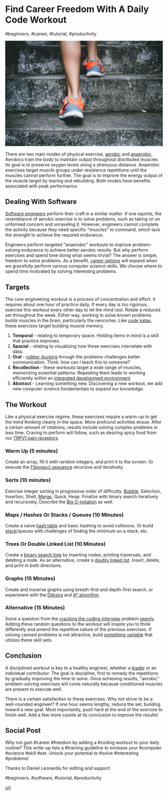 # Find Career Freedom With A Daily Code Workout
#beginners, #career, #tutorial, #productivity

![Photo by Bruno Nascimento on Unsplash](images/61-01.jpeg)

There are two main modes of physical exercise, [aerobic](https://en.wikipedia.org/wiki/Aerobic_exercise) and [anaerobic](https://en.wikipedia.org/wiki/Anaerobic_exercise). Aerobics train the body to maintain output throughout distributed muscles. Its goal is to preserve oxygen levels along a strenuous distance. Anaerobic exercises target muscle groups under resistance repetitions until the muscles cannot perform further. The goal is to improve the energy output of the muscle target by tearing and rebuilding. Both modes have benefits associated with peak performance.

## Dealing With Software

[Software engineers](https://dev.to/solidi/what-is-a-software-engineer-anyway-3fb2) perform their craft in a similar matter. If one squints, the resemblance of aerobic exercise is to solve problems, such as taking on an unformed concern and unraveling it. However,  engineers cannot complete the activity because they need specific "muscles" to command, which lack the strength to achieve the required endurance.

Engineers perform targeted "anaerobic" workouts to improve problem-solving endurance to achieve better aerobic results. But why perform exercises and spend time doing what seems trivial? The answer is simple, freedom to solve problems. As a benefit, [career options](https://levelup.gitconnected.com/interview-well-for-your-next-incredible-engineering-role-a5513e6596ae?sk=fd06c4775ff3e9d912be078e6854c64f) will expand when we gracefully perform various computer science skills. We choose where to spend time motivated by solving interesting problems.

## Targets

The core engineering workout is a process of concentration and effort. It requires about one hour of practice daily. If every day is too rigorous, exercise this workout every other day to let the mind rest. Rotate a reduced set throughout the week. Either way, working to solve known problems builds muscles in the brain, particularly the neocortex. Like [code katas](http://codekata.com/), these exercises target building muscle memory.

1. **Temporal** - relating to temporary space. Holding items in mind is a skill that practice improves.
1. **Spacial** - relating to visualizing how these exercises interrelate with data.
1. **Oral** - [rubber ducking](https://en.wikipedia.org/wiki/Rubber_duck_debugging) through the problems challenges better communication. Think: how can I teach this to someone?
1. **Recollection** - these workouts target a wide range of muscles, memorizing essential patterns. Repeating them leads to working efficiently within an [integrated development environment](http://integrated%20development%20environment/).
1. **Abstract** - Learning something new. Discovering a new workout, we add new computer science fundamentals to expand our knowledge.

## The Workout

Like a physical exercise regime, these exercises require a warm-up to get the mind thinking clearly in the space. More profound activities ensue. After a certain amount of rotations, results include solving complex problems in less time. Craving to perform will follow, such as desiring spicy food from our [TRPV1 pain receptors](https://www.businessinsider.com/eating-spicy-food-capsaicin-hot-pepper-side-effects-2017-10).

### Warm Up (5 minutes)

Create an array, fill it with random integers, and print it to the screen. Or execute the [Fibonacci sequence](https://www.mathsisfun.com/numbers/fibonacci-sequence.html) recursive and iteratively.

### Sorts (10 minutes)

Exercise integer sorting in progressive order of difficulty. [Bubble](https://en.wikipedia.org/wiki/Bubble_sort), Selection, Insertion, Shell, [Merge](https://en.wikipedia.org/wiki/Merge_sort), Quick, Heap. Finalize with binary search iteratively and recursively. Describe the [Big O-notation](https://en.wikipedia.org/wiki/Big_O_notation) as well.

### Maps / Hashes Or Stacks / Queues (10 Minutes)

Create a naive [hash table](https://en.wikipedia.org/wiki/Hash_table) and basic hashing to avoid collisions. Or build [stack](https://en.wikipedia.org/wiki/Stack_(abstract_data_type))/queues with challenges of finding the minimum on a stack, etc.

### Trees Or Double Linked List (10 Minutes)

Create a [binary search tree](https://en.wikipedia.org/wiki/Binary_search_tree) by inserting nodes, printing traversals, and deleting a node. As an alternative, create a [doubly linked list](https://en.wikipedia.org/wiki/Doubly_linked_list). Insert, delete, and print in both directions.

### Graphs (15 Minutes)

Create and traverse graphs using breath-first and depth-first search, or experiment with the [Dijkstra](https://en.wikipedia.org/wiki/Dijkstra%27s_algorithm) and [A* algorithm](https://en.wikipedia.org/wiki/A*_search_algorithm).

### Alternative (15 Minutes)

Solve a question from the [cracking the coding interview](https://www.crackingthecodinginterview.com/) problem [openly](https://medium.com/free-code-camp/how-to-organize-your-thoughts-on-the-whiteboard-and-crush-your-technical-interview-b668de4e6941). Adding these random questions to the workout will inspire you to think differently and amend the repetitive nature of the previous exercises. If solving canned problems is not attractive, build [something variable](https://www.scotthyoung.com/blog/2022/10/26/variable-mastery/) that utilizes these skill sets.

## Conclusion

A disciplined workout is key to a healthy engineer, whether a [leader](https://dev.to/solidi/what-is-a-tech-lead-anyway-483p) or an individual contributor. The goal is discipline, first to remedy the repetitions by gradually improving the time to solve. Once achieving results, "aerobic" problem-solving exercises will come naturally because conditioned muscles are present to execute well.

There is a certain satisfaction to these exercises. Why not strive to be a well-rounded engineer? If one hour seems lengthy, reduce the set, building toward a new goal. Most importantly, push hard at the end of the exercise to finish well. Add a few more counts at its conclusion to improve the results!

## Social Post

Why not gain #career #freedom by adding a #coding workout to your daily routine? This write-up lists a #training guideline to increase your #computer #science #skill #set. Unlock your potential to #solve #interesting #problems!

Thanks to Daniel Leonardis for editing and support.

#beginners, #software, #tutorial, #productivity

[url](https://dev.to/solidi/find-career-freedom-with-a-daily-code-workout-18e9)
